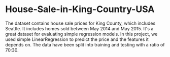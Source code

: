 # House-Sale-in-King-Country-USA
The dataset contains house sale prices for King County, which includes Seattle. It includes homes sold between May 2014 and May 2015.  It's a great dataset for evaluating simple regression models. In this project, we used simple LinearRegression to predict the price and the features it depends on. The data have been split into training and testing with a ratio of 70:30.
